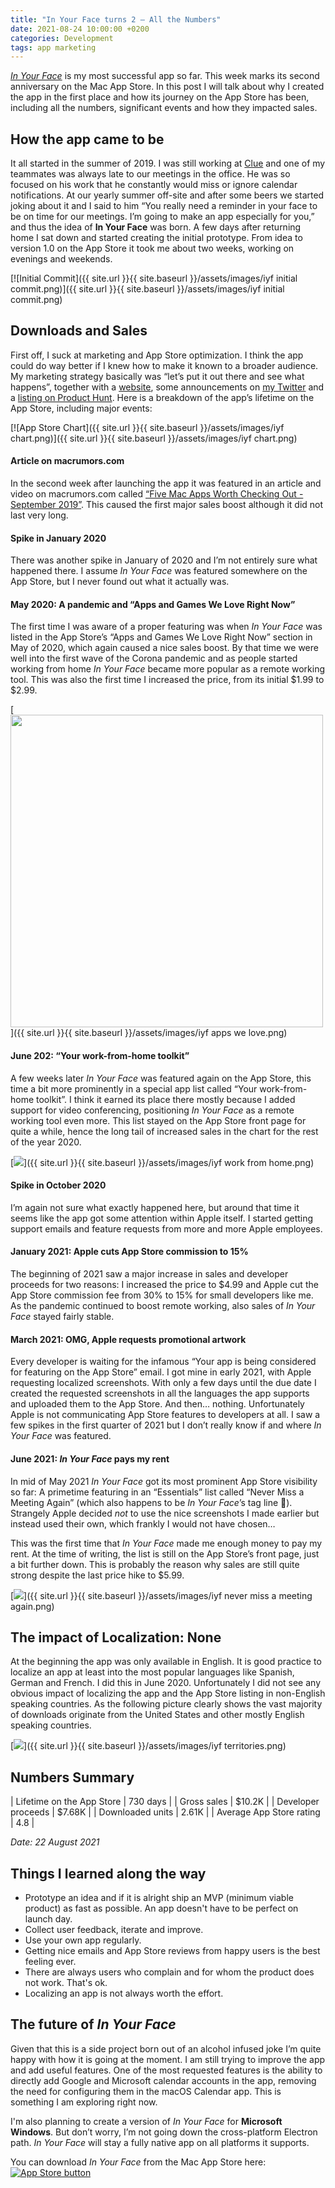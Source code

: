 ```yaml
---
title: "In Your Face turns 2 – All the Numbers"
date: 2021-08-24 10:00:00 +0200
categories: Development
tags: app marketing
---
```


[*In Your Face*](https://inyourface.app) is my most successful app so far. This week marks its second anniversary on the Mac App Store. In this post I will talk about why I created the app in the first place and how its journey on the App Store has been, including all the numbers, significant events and how they impacted sales.

<!--more-->

## How the app came to be
It all started in the summer of 2019. I was still working at [Clue](https://helloclue.com) and one of my teammates was always late to our meetings in the office. He was so focused on his work that he constantly would miss or ignore calendar notifications. At our yearly summer off-site and after some beers we started joking about it and I said to him “You really need a reminder in your face to be on time for our meetings. I’m going to make an app especially for you,” and thus the idea of **In Your Face** was born.
A few days after returning home I sat down and started creating the initial prototype. From idea to version 1.0 on the App Store it took me about two weeks, working on evenings and weekends.

[![Initial Commit]({{ site.url }}{{ site.baseurl }}/assets/images/iyf initial commit.png)]({{ site.url }}{{ site.baseurl }}/assets/images/iyf initial commit.png)

## Downloads and Sales
First off, I suck at marketing and App Store optimization. I think the app could do way better if I knew how to make it known to a broader audience. My marketing strategy basically was “let’s put it out there and see what happens”, together with a [website](https://inyourface.app), some announcements on [my Twitter](https://twitter.com/martinhoeller) and a [listing on Product Hunt](https://www.producthunt.com/posts/in-your-face).
Here is a breakdown of the app’s lifetime on the App Store, including major events:

[![App Store Chart]({{ site.url }}{{ site.baseurl }}/assets/images/iyf chart.png)]({{ site.url }}{{ site.baseurl }}/assets/images/iyf chart.png)

#### Article on macrumors.com
In the second week after launching the app it was featured in an article and video on macrumors.com called [“Five Mac Apps Worth Checking Out - September 2019”](https://www.macrumors.com/2019/09/04/five-mac-apps-sept-2019/). This caused the first major sales boost although it did not last very long.

#### Spike in January 2020
There was another spike in January of 2020 and I’m not entirely sure what happened there. I assume *In Your Face* was featured somewhere on the App Store, but I never found out what it actually was.

#### May 2020: A pandemic and “Apps and Games We Love Right Now”
The first time I was aware of a proper featuring was when *In Your Face* was listed in the App Store’s “Apps and Games We Love Right Now” section in May of 2020, which again caused a nice sales boost. By that time we were well into the first wave of the Corona pandemic and as people started working from home *In Your Face* became more popular as a remote working tool. This was also the first time I increased the price, from its initial $1.99 to $2.99.

[<img src="{{ site.url }}{{ site.baseurl }}/assets/images/iyf apps we love.png" width=500px>]({{ site.url }}{{ site.baseurl }}/assets/images/iyf apps we love.png)

#### June 202: “Your work-from-home toolkit”
A few weeks later *In Your Face* was featured again on the App Store, this time a bit more prominently in a special app list called “Your work-from-home toolkit”. I think it earned its place there mostly because I added support for video conferencing, positioning *In Your Face* as a remote working tool even more. This list stayed on the App Store front page for quite a while, hence the long tail of increased sales in the chart for the rest of the year 2020.

[<img src="{{ site.url }}{{ site.baseurl }}/assets/images/iyf work from home.png">]({{ site.url }}{{ site.baseurl }}/assets/images/iyf work from home.png)

#### Spike in October 2020
I’m again not sure what exactly happened here, but around that time it seems like the app got some attention within Apple itself. I started getting support emails and feature requests from more and more Apple employees. 

#### January 2021: Apple cuts App Store commission to 15%
The beginning of 2021 saw a major increase in sales and developer proceeds for two reasons: I increased the price to $4.99 and Apple cut the App Store commission fee from 30% to 15% for small developers like me. As the pandemic continued to boost remote working, also sales of *In Your Face* stayed fairly stable.

#### March 2021: OMG, Apple requests promotional artwork
Every developer is waiting for the infamous “Your app is being considered for featuring on the App Store” email. I got mine in early 2021, with Apple requesting localized screenshots. With only a few days until the due date I created the requested screenshots in all the languages the app supports and uploaded them to the App Store. And then… nothing. Unfortunately Apple is not communicating App Store features to developers at all.  I saw a few spikes in the first quarter of 2021 but I don’t really know if and where *In Your Face* was featured.

#### June 2021: *In Your Face* pays my rent
In mid of May 2021 *In Your Face* got its most prominent App Store visibility so far: A primetime featuring in an “Essentials” list called “Never Miss a Meeting Again” (which also happens to be *In Your Face*’s tag line 🤔). Strangely Apple decided *not* to use the nice screenshots I made earlier but instead used their own, which frankly I would not have chosen…

This was the first time that *In Your Face* made me enough money to pay my rent. At the time of writing, the list is still on the App Store’s front page, just a bit further down. This is probably the reason why sales are still quite strong despite the last price hike to $5.99.

[<img src="{{ site.url }}{{ site.baseurl }}/assets/images/iyf never miss a meeting again.png">]({{ site.url }}{{ site.baseurl }}/assets/images/iyf never miss a meeting again.png)

## The impact of Localization: None
At the beginning the app was only available in English. It is good practice to localize an app at least into the most popular languages like Spanish, German and French. I did this in June 2020. Unfortunately I did not see any obvious impact of localizing the app and the App Store listing in non-English speaking countries. As the following picture clearly shows the vast majority of downloads originate from the United States and other mostly English speaking countries.

[<img src="{{ site.url }}{{ site.baseurl }}/assets/images/iyf territories.png">]({{ site.url }}{{ site.baseurl }}/assets/images/iyf territories.png)

## Numbers Summary

| Lifetime on the App Store | 730 days |
| Gross sales               | $10.2K   |
| Developer proceeds        | $7.68K   |
| Downloaded units          | 2.61K    |
| Average App Store rating  | 4.8      |

*Date: 22 August 2021*

## Things I learned along the way

* Prototype an idea and if it is alright ship an MVP (minimum viable product) as fast as possible. An app doesn't have to be perfect on launch day.
* Collect user feedback, iterate and improve.
* Use your own app regularly.
* Getting nice emails and App Store reviews from happy users is the best feeling ever.
* There are always users who complain and for whom the product does not work. That's ok.
* Localizing an app is not always worth the effort.

## The future of *In Your Face*
Given that this is a side project born out of an alcohol infused joke I’m quite happy with how it is going at the moment. I am still trying to improve the app and add useful features. One of the most requested features is the ability to directly add Google and Microsoft calendar accounts in the app, removing the need for configuring them in the macOS Calendar app. This is something I am exploring right now.

I'm also planning to create a version of *In Your Face* for **Microsoft Windows**. But don’t worry, I’m not going down the cross-platform Electron path. *In Your Face* will stay a fully native app on all platforms it supports.

You can download *In Your Face* from the Mac App Store here:
[<img src="{{ site.url }}{{ site.baseurl }}/assets/images/appstore-button.svg" alt="App Store button">](https://apps.apple.com/de/app/in-your-face/id1476964367?l=en&mt=12)